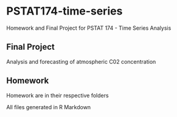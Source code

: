 # PSTAT174-time-series
Homework and Final Project for PSTAT 174 - Time Series Analysis

## Final Project
Analysis and forecasting of atmospheric C02 concentration

## Homework
Homework are in their respective folders



All files generated in R Markdown
